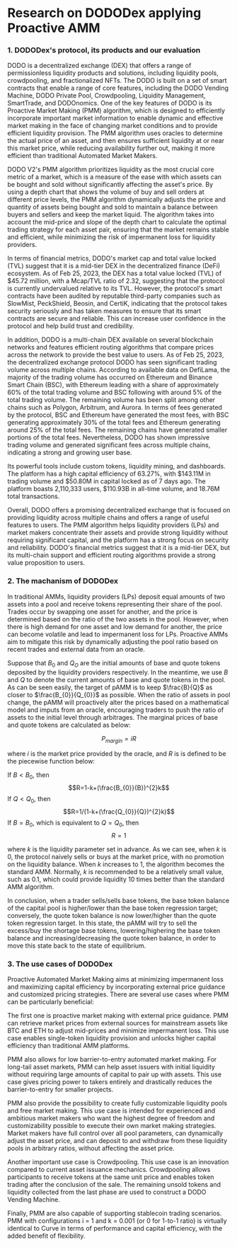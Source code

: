 # Research on DODODex applying Proactive AMM

### 1. DODODex's protocol, its products and our evaluation 
DODO is a decentralized exchange (DEX) that offers a range of permissionless liquidity products and solutions, including liquidity pools, crowdpooling, and fractionalized NFTs. The DODO is built on a set of smart contracts that enable a range of core features, including the DODO Vending Machine, DODO Private Pool, Crowdpooling, Liquidity Management, SmartTrade, and DODOnomics. One of the key features of DODO is its Proactive Market Making (PMM) algorithm, which is designed to efficiently incorporate important market information to enable dynamic and effective market making in the face of changing market conditions and to provide efficient liquidity provision. The PMM algorithm uses oracles to determine the actual price of an asset, and then ensures sufficient liquidity at or near this market price, while reducing availability further out, making it more efficient than traditional Automated Market Makers.

DODO V2's PMM algorithm prioritizes liquidity as the most crucial core metric of a market, which is a measure of the ease with which assets can be bought and sold without significantly affecting the asset's price. By using a depth chart that shows the volume of buy and sell orders at different price levels, the PMM algorithm dynamically adjusts the price and quantity of assets being bought and sold to maintain a balance between buyers and sellers and keep the market liquid. The algorithm takes into account the mid-price and slope of the depth chart to calculate the optimal trading strategy for each asset pair, ensuring that the market remains stable and efficient, while minimizing the risk of impermanent loss for liquidity providers.

In terms of financial metrics, DODO's market cap and total value locked (TVL) suggest that it is a mid-tier DEX in the decentralized finance (DeFi) ecosystem. As of Feb 25, 2023, the DEX has a total value locked (TVL) of $45.72 million, with a Mcap/TVL ratio of 2.32, suggesting that the protocol is currently undervalued relative to its TVL. However, the protocol's smart contracts have been audited by reputable third-party companies such as SlowMist, PeckShield, Beosin, and CertiK, indicating that the protocol takes security seriously and has taken measures to ensure that its smart contracts are secure and reliable. This can increase user confidence in the protocol and help build trust and credibility.

In addition, DODO is a multi-chain DEX available on several blockchain networks and features efficient routing algorithms that compare prices across the network to provide the best value to users. As of Feb 25, 2023, the decentralized exchange protocol DODO has seen significant trading volume across multiple chains. According to available data on DefiLama, the majority of the trading volume has occurred on Ethereum and Binance Smart Chain (BSC), with Ethereum leading with a share of approximately 60% of the total trading volume and BSC following with around 5% of the total trading volume. The remaining volume has been split among other chains such as Polygon, Arbitrum, and Aurora. In terms of fees generated by the protocol, BSC and Ethereum have generated the most fees, with BSC generating approximately 30% of the total fees and Ethereum generating around 25% of the total fees. The remaining chains have generated smaller portions of the total fees. Nevertheless, DODO has shown impressive trading volume and generated significant fees across multiple chains, indicating a strong and growing user base. 

Its powerful tools include custom tokens, liquidity mining, and dashboards. The platform has a high capital efficiency of 63.27%, with $143.11M in trading volume and $50.80M in capital locked as of 7 days ago. The platform boasts 2,110,333 users, $110.93B in all-time volume, and 18.76M total transactions. 

Overall, DODO offers a promising decentralized exchange that is focused on providing liquidity across multiple chains and offers a range of useful features to users. The PMM algorithm helps liquidity providers (LPs) and market makers concentrate their assets and provide strong liquidity without requiring significant capital, and the platform has a strong focus on security and reliability. DODO's financial metrics suggest that it is a mid-tier DEX, but its multi-chain support and efficient routing algorithms provide a strong value proposition to users. 

### 2. The machanism of DODODex

In traditional AMMs, liquidity providers (LPs) deposit equal amounts of two assets into a pool and receive tokens representing their share of the pool. Trades occur by swapping one asset for another, and the price is determined based on the ratio of the two assets in the pool. However, when there is high demand for one asset and low demand for another, the price can become volatile and lead to impermanent loss for LPs. Proactive AMMs aim to mitigate this risk by dynamically adjusting the pool ratio based on recent trades and external data from an oracle.

Suppose that $B_{0}$ and $Q_{O}$ are the initial amounts of base and quote tokens deposited by the liquidity providers respectively. In the meantime, we use $B$ and $Q$ to denote the current amounts of base and quote tokens in the pool. As can be seen easily, the target of pAMM is to keep $\frac{B}{Q}$ as closer to $\frac{B_{0}}{Q_{0}}$ as possible. When the ratio of assets in pool change, the pAMM will proactively alter the prices based on a mathematical model and imputs from an oracle, encouraging traders to push the ratio of assets to the initial level through arbitrages. The marginal prices of base and quote tokens are calculated as below:

$$P_{margin}=iR$$

where $i$ is the market price provided by the oracle, and $R$ is is defined to be the piecewise function below:

If $B < B_{0}$, then $$R=1-k+(\frac{B_{0}}{B})^{2}k$$ 
If $Q < Q_{0}$, then $$R=1/(1-k+(\frac{Q_{0}}{Q})^{2}k)$$
If $B = B_{0}$, which is equivalent to $Q = Q_{0}$, then $$R=1$$

where $k$ is the liquidity parameter set in advance. As we can see, when $k$ is 0, the protocol naively sells or buys at the market price, with no promotion on the liquidity balance. When $k$ increases to 1, the algorithm becomes the standard AMM. Normally, $k$ is recommended to be a relatively small value, such as 0.1, which could provide liquidity 10 times better than the standard AMM algorithm.

In conclusion, when a trader sells/sells base tokens, the base token balance of the capital pool is higher/lower than the base token regression target; conversely, the quote token balance is now lower/higher than the quote token regression target. In this state, the pAMM will try to sell the excess/buy the shortage base tokens, lowering/highering the base token balance and increasing/decreasing the quote token balance, in order to move this state back to the state of equilibrium. 

### 3. The use cases of DODODex

Proactive Automated Market Making aims at minimizing impermanent loss and maximizing capital efficiency by incorporating external price guidance and customized pricing strategies. There are several use cases where PMM can be particularly beneficial:

The first one is proactive market making with external price guidance. PMM can retrieve market prices from external sources for mainstream assets like BTC and ETH to adjust mid-prices and minimize impermanent loss. This use case enables single-token liquidity provision and unlocks higher capital efficiency than traditional AMM platforms.

PMM also allows for low barrier-to-entry automated market making. For long-tail asset markets, PMM can help asset issuers with initial liquidity without requiring large amounts of capital to pair up with assets. This use case gives pricing power to takers entirely and drastically reduces the barrier-to-entry for smaller projects.

PMM also provide the possibility to create fully customizable liquidity pools and free market making. This use case is intended for experienced and ambitious market makers who want the highest degree of freedom and customizability possible to execute their own market making strategies. Market makers have full control over all pool parameters, can dynamically adjust the asset price, and can deposit to and withdraw from these liquidity pools in arbitrary ratios, without affecting the asset price.

Another important use case is Crowdpooling. This use case is an innovation compared to current asset issuance mechanics. Crowdpooling allows participants to receive tokens at the same unit price and enables token trading after the conclusion of the sale. The remaining unsold tokens and liquidity collected from the last phase are used to construct a DODO Vending Machine.

Finally, PMM are also capable of supporting stablecoin trading scenarios. PMM with configurations i = 1 and k = 0.001 (or 0 for 1-to-1 ratio) is virtually identical to Curve in terms of performance and capital efficiency, with the added benefit of flexibility.
